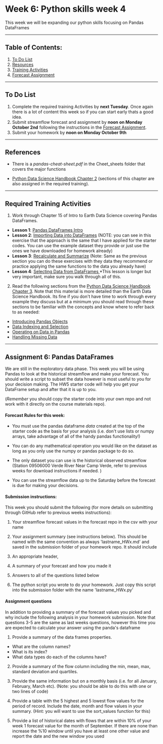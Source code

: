 # Week 6: Python skills week 4
This week we will be expanding our python skills focusing on Pandas DataFrames
____
## Table of Contents:
1. [ To Do List](#todo)
1. [ Resources](#resources)
1. [ Training Activities](#training)
1. [ Forecast Assignment](#assignment)

___
<a name="todo"></a>
## To Do List
1. Complete the required training Activities by **next Tuesday**. Once again there is a lot of content this week so if you can start early  thats a good idea.
2. Submit streamflow forecast and assignment by **noon on Monday October 2nd** following the instructions in the [ Forecast Assignment](#assignment).
3. Submit your homework by **noon on Monday October 9th**

___
<a name="resources"></a>
## References
- There is a *pandas-cheat-sheet.pdf* in the Cheet_sheets folder  that covers the major functions

- [Python Data Science Handbook Chapter 2](https://jakevdp.github.io/PythonDataScienceHandbook/02.00-introduction-to-numpy.html) (sections of this chapter are also assigned in the required training).
___
<a name="training"></a>
## Required Training Activities
1. Work through Chapter 15 of Intro to Earth Data Science covering Pandas DataFrames.
  - **Lesson 1**: [Pandas DataFrames Intro](https://www.earthdatascience.org/courses/intro-to-earth-data-science/scientific-data-structures-python/pandas-dataframes/)
  - **Lesson 2**: [Importing Data into DataFrames](https://www.earthdatascience.org/courses/intro-to-earth-data-science/scientific-data-structures-python/pandas-dataframes/import-csv-files-pandas-dataframes/) (NOTE: you can see in this exercise that the approach is the same that I have applied for the starter codes. You can use the example dataset they provide or just use the ones we have downloaded for homework already)
  - **Lesson 3**: [Recalculate and Summarize](https://www.earthdatascience.org/courses/intro-to-earth-data-science/scientific-data-structures-python/pandas-dataframes/run-calculations-summary-statistics-pandas-dataframes/) (Note: Same as the previous section you can do these exercises with they data they recommend or practice applying the same functions to the data you already have)
  - **Lesson 4**: [Selecting Data from DataFrames ](https://www.earthdatascience.org/courses/intro-to-earth-data-science/scientific-data-structures-python/pandas-dataframes/indexing-filtering-data-pandas-dataframes/) *This lesson is longer but very  important, make sure you walk through all of this.

2. Read the following sections from the [Python Data Science Handbook Chapter 3](ttps://jakevdp.github.io/PythonDataScienceHandbook/index.html). Note that this material is more detailed than the Earth Data Science Handbook. Its fine if you don't have time to work through every example they discuss but at a minimum you should read through these sections to be familiar with the concepts and know where to refer back to as needed:
  - [Introducing Pandas Objects](https://jakevdp.github.io/PythonDataScienceHandbook/03.01-introducing-pandas-objects.html)
  - [Data Indexing and Selection](https://jakevdp.github.io/PythonDataScienceHandbook/03.02-data-indexing-and-selection.html)
  - [Operating on Data in Pandas](https://jakevdp.github.io/PythonDataScienceHandbook/03.03-operations-in-pandas.html)
  - [Handling Missing Data](https://jakevdp.github.io/PythonDataScienceHandbook/03.04-missing-values.html)

___
<a name="assignment"></a>
## Assignment 6: Pandas DataFrames
We are still in the exploratory data phase. This week you will be using Pandas to look  at the historical streamflow and make your forecast. You should write a script to subset the data however is most useful to you for your decision making. The HW5 starter code will help you get your DataFrame setup and after that it is up to you.

(*Remember* you should copy the starter code into your own repo and not work with it directly on the course materials repo).

#### Forecast Rules for this week:
- You must use the pandas dataframe *data* created at the top of the starter code as the basis for your analysis (i.e. don't use lists or numpy arrays, take advantage of all of the handy pandas functionality!)

- You can do any mathematical operation you would like on the dataset as long as you only use the numpy or pandas package to do so.  

- The only dataset you can use is the historical observed streamflow (Station 09506000 Verde River Near Camp Verde, refer to previous weeks for download instructions if needed. )

- You can use the streamflow data up to the Saturday before the forecast is due for making your decisions.

#### Submission instructions:
This week you should submit the following (for more details on submitting through GitHub refer to previous weeks instructions):

1. Your streamflow forecast values in the forecast repo in the csv with your name

2. Your assignment summary (see instructions below). This should be named with the same convention  as always 'lastname_HWx.md' and saved in the submission folder of your homework repo.  It should include
  1. An appropriate header,
  2. A summary of your forecast and how you made it
  3. Answers to all of the questions listed below

3. The python script you wrote to do your homework.  Just copy this script into the submission folder with the name 'lastname_HWx.py'


#### Assignment questions
In addition to providing a summary of the forecast values you picked and why include the following analysis in your homework submission. Note that questions 3-5 are the same as last weeks questions, however this time you are expected to calculate your answer using the panda's dataframe

1. Provide a summary of the data frames properties.
  - What are the column names?
  - What is its index?
  - What data types do each of the columns have?

2. Provide a summary of the flow column including the min, mean, max, standard deviation and quartiles.

3. Provide the same information but on a monthly basis (i.e. for all January, February, March etc). (Note: you should be able to do this with one or two lines of code)

4. Provide a table with the 5 highest and 5 lowest flow values for  the period of record. Include the date, month and flow values in your summary. (Hint: you will want to use the sort_values function for this)


5. Provide a list of historical dates with flows that are within 10% of your week 1 forecast value for the month of September. If there are none than increase the %10 window until you have at least one other  value and report the date and the new window you used
